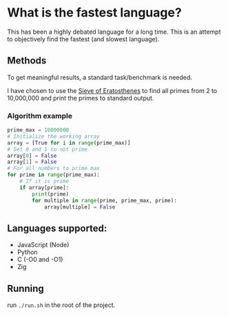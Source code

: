 # What is the fastest language?

This has been a highly debated language for a long time.
This is an attempt to objectively find the fastest (and slowest language).

## Methods

To get meaningful results, a standard task/benchmark is needed.

I have chosen to use the [Sieve of Eratosthenes](https://en.wikipedia.org/wiki/Sieve_of_Eratosthenes) to find all primes from 2 to 10,000,000 and print the primes to standard output.

### Algorithm example

```python
prime_max = 10000000
# Initialize the working array
array = [True for i in range(prime_max)]
# Set 0 and 1 to not prime
array[0] = False
array[1] = False
# For all numbers to prime max
for prime in range(prime_max):
    # If it is prime
    if array[prime]:
        print(prime)
        for multiple in range(prime, prime_max, prime):
            array[multiple] = False
```

## Languages supported:

- JavaScript (Node)
- Python
- C (-O0 and -O1)
- Zig

## Running 

run ``./run.sh`` in the root of the project.
